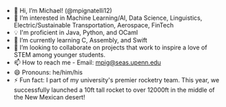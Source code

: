 - 👋 Hi, I’m Michael! (@mpignatelli12)
- 👀 I’m interested in Machine Learning/AI, Data Science, Linguistics, Electric/Sustainable Transportation, Aerospace, FinTech
- 💡 I'm proficient in Java, Python, and OCaml
- 🌱 I’m currently learning C, Assembly, and Swift
- 💞️ I’m looking to collaborate on projects that work to inspire a love of STEM among younger students.
- 📫 How to reach me - Email: mpig@seas.upenn.edu
- 😄 Pronouns: he/him/his
- ⚡ Fun fact: I part of my university's premier rocketry team. This year, we successfully launched a 10ft tall rocket to over 12000ft in the middle of the New Mexican desert!

<!---
mpignatelli12/mpignatelli12 is a ✨ special ✨ repository because its `README.md` (this file) appears on your GitHub profile.
You can click the Preview link to take a look at your changes.
--->

